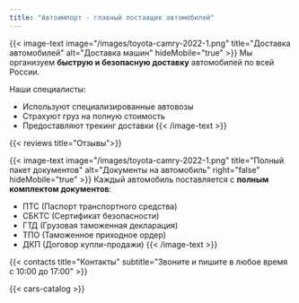 ```yaml
---
title: "Автоимпорт - главный поставщик автомобилей"
---
```


{{< image-text image="/images/toyota-camry-2022-1.png" title="Доставка автомобилей" alt="Доставка машин" hideMobile="true" >}}
Мы организуем **быструю и безопасную доставку** автомобилей по всей России.

Наши специалисты:
- Используют специализированные автовозы
- Страхуют груз на полную стоимость
- Предоставляют трекинг доставки
{{< /image-text >}}


{{< reviews
        title="Отзывы">}}


{{< image-text image="/images/toyota-camry-2022-1.png" title="Полный пакет документов" alt="Документы на автомобиль" right="false" hideMobile="true" >}}
Каждый автомобиль поставляется с **полным комплектом документов**:

- ПТС (Паспорт транспортного средства)
- СБКТС (Сертификат безопасности)
- ГТД (Грузовая таможенная декларация)
- ТПО (Таможенное приходное ордер)
- ДКП (Договор купли-продажи)
{{< /image-text >}}


{{< contacts
        title="Контакты"
        subtitle="Звоните и пишите в любое время с 10:00 до 17:00" >}}


{{< cars-catalog >}}
